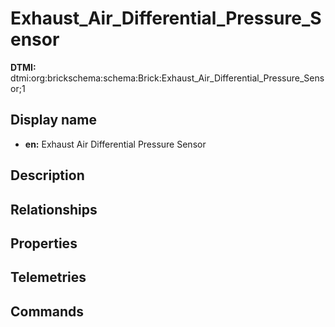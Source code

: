 # Exhaust_Air_Differential_Pressure_Sensor
**DTMI:** dtmi:org:brickschema:schema:Brick:Exhaust_Air_Differential_Pressure_Sensor;1
## Display name
- **en:** Exhaust Air Differential Pressure Sensor
## Description
## Relationships
## Properties
## Telemetries
## Commands
